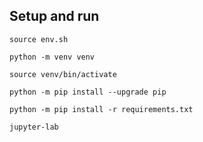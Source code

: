 ## Setup and run
`source env.sh`

`python -m venv venv`

`source venv/bin/activate`

`python -m pip install --upgrade pip`

`python -m pip install -r requirements.txt`

`jupyter-lab`
